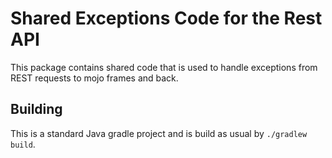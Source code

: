 # Shared Exceptions Code for the Rest API

This package contains shared code that is used to handle exceptions
from REST requests to mojo frames and back.


## Building

This is a standard Java gradle project and is build as usual by `./gradlew build`.
